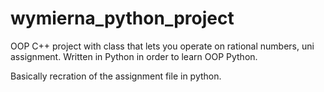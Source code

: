 # wymierna_python_project

OOP C++ project with class that lets you operate on rational numbers, uni assignment. Written in Python in order to learn OOP Python.

Basically recration of the assignment file in python.
